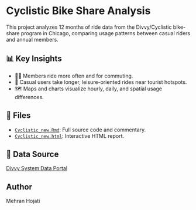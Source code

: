 # Cyclistic Bike Share Analysis

This project analyzes 12 months of ride data from the Divvy/Cyclistic bike-share program in Chicago, comparing usage patterns between casual riders and annual members.

## 📊 Key Insights
- 🧑‍💼 Members ride more often and for commuting.
- 🧳 Casual users take longer, leisure-oriented rides near tourist hotspots.
- 🗺️ Maps and charts visualize hourly, daily, and spatial usage differences.

## 📁 Files
- [`Cyclistic_new.Rmd`](Cyclistic_new.Rmd): Full source code and commentary.
- [`Cyclistic_new.html`](https://mehran-ho.github.io/Cyclistic/Cyclistic_new.html): Interactive HTML report.

## 📂 Data Source
[Divvy System Data Portal](https://divvy-tripdata.s3.amazonaws.com/index.html)

## Author
Mehran Hojati
